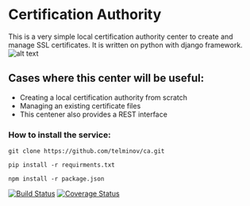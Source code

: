 # Certification Authority
This is a very simple local certification authority center to create and manage SSL certificates. It is written on python with django framework.
![alt text](https://user-images.githubusercontent.com/17553024/27293503-3e55e6fa-551f-11e7-994a-377c04a40228.jpg)
## Cases where this center will be useful:
* Creating a local certification authority from scratch
* Managing an existing certificate files
* This centener also provides a REST interface 
### How to install the service:
```
git clone https://github.com/telminov/ca.git
```
```
pip install -r requirments.txt
```
```
npm install -r package.json
```

[![Build Status](https://travis-ci.org/telminov/ca.svg?branch=master)](https://travis-ci.org/telminov/ca)
[![Coverage Status](https://coveralls.io/repos/github/telminov/ca/badge.svg?branch=master)](https://coveralls.io/github/telminov/ca?branch=master)
